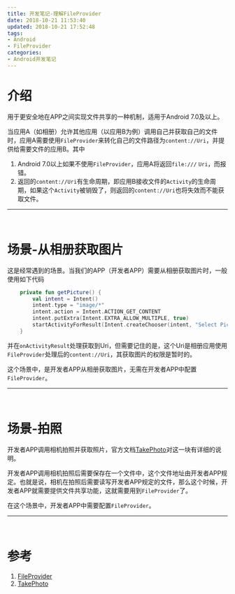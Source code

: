 ```yaml
---
title: 开发笔记-理解FileProvider
date: 2018-10-21 11:53:40
updated: 2018-10-21 17:52:48
tags:
- Android
- FileProvider
categories:
- Android开发笔记
---
```




# 介绍

用于更安全地在APP之间实现文件共享的一种机制，适用于Android 7.0及以上。

当应用A（如相册）允许其他应用（以应用B为例）调用自己并获取自己的文件时，应用A需要使用`FileProvider`来转化自己的文件路径为`content://Uri`，并提供给需要文件的应用B。其中

1. Android 7.0以上如果不使用`FileProvider`，应用A将返回`file:///` `Uri`，而报错。
2. 返回的`content://Uri`有生命周期，即应用B接收文件的`Activity`的生命周期，如果这个`Activity`被销毁了，则返回的`content://Uri`也将失效而不能获取文件。

-- -- --

<br>



# 场景-从相册获取图片

这是经常遇到的场景。当我们的APP（开发者APP）需要从相册获取图片时，一般使用如下代码

```kotlin
    private fun getPicture() {
        val intent = Intent()
        intent.type = "image/*"
        intent.action = Intent.ACTION_GET_CONTENT
        intent.putExtra(Intent.EXTRA_ALLOW_MULTIPLE, true)
        startActivityForResult(Intent.createChooser(intent, "Select Picture"), REQUEST_CODE_ADD_PICTURE)
    }
```

并在`onActivityResult`处理获取到Uri，但需要记住的是，这个Uri是相册应用使用`FileProvider`处理后的`content://Uri`，其获取图片的权限是暂时的。

这个场景中，是开发者APP从相册获取图片，无需在开发者APP中配置`FileProvider`。

-- -- --

<br>



# 场景-拍照

开发者APP调用相机拍照并获取照片，官方文档[TakePhoto](https://developer.android.com/training/camera/photobasics#kotlin)对这一块有详细的说明。

开发者APP调用相机拍照后需要保存在一个文件中，这个文件地址由开发者APP规定。也就是说，相机在拍照后需要读写开发者APP规定的文件，那么这个时候，开发者APP就需要提供文件共享功能，这就需要用到`FileProvider`了。

在这个场景中，开发者APP中需要配置`FileProvider`。

-- -- --

<br>



# 参考

1. [FileProvider](https://developer.android.com/reference/android/support/v4/content/FileProvider)
2. [TakePhoto](https://developer.android.com/training/camera/photobasics#kotlin)